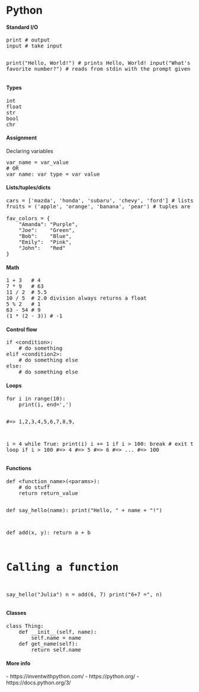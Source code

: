 <h1>Python</h1>

<h4>Standard I/O</h4>
<pre>
print # output
input # take input

print("Hello, World!") # prints Hello, World!
input("What's your favorite number?") # reads from stdin with the prompt given
</pre>

<h4>Types</h4>
<pre>
int
float
str
bool
chr
</pre>

<h4>Assignment</h4>
Declaring variables
<pre>
var_name = var_value
# OR
var_name: var_type = var_value
</pre>

<h4>Lists/tuples/dicts</h4>

<pre>
cars = ['mazda', 'honda', 'subaru', 'chevy', 'ford'] # lists are mutable
fruits = ('apple', 'orange', 'banana', 'pear') # tuples are immutable

fav_colors = {
    "Amanda": "Purple",
    "Joe":    "Green",
    "Bob":    "Blue",
    "Emily":  "Pink",
    "John":   "Red"
}
</pre>

<h4>Math</h4>
<pre>
1 + 3   # 4
7 * 9   # 63
11 / 2  # 5.5 
10 / 5  # 2.0 division always returns a float
5 % 2   # 1
63 - 54 # 9
(1 * (2 - 3)) # -1
</pre>

<h4>Control flow</h4>
<pre>
if &lt;condition&gt;:
    # do something
elif &lt;condition2&gt;:
    # do something else
else:
    # do something else
</pre>

<h4>Loops</h4>
<pre>
for i in range(10):
    print(i, end=',')

#=> 1,2,3,4,5,6,7,8,9,

i = 4
while True:
    print(i)
    i += 1
    if i > 100:
        break # exit the loop if i > 100
#=> 4
#=> 5
#=> 6
#=> ...
#=> 100
</pre>

<h4>Functions</h4>
<pre>
def &lt;function_name&gt;(&lt;params&gt;):
    # do stuff
    return return_value

def say_hello(name):
    print("Hello, " + name + "!")

def add(x, y):
    return a + b

# Calling a function
say_hello("Julia")
n = add(6, 7)
print("6+7 =", n)
</pre>

<h4>Classes</h4>
<pre>
class Thing:
    def __init__(self, name):
        self.name = name
    def get_name(self):
        return self.name
</pre>

<h4>More info</h4>
- https://inventwithpython.com/
- https://python.org/
- https://docs.python.org/3/

